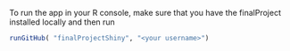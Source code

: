 
<!-- README.md is generated from README.Rmd. Please edit that file -->
To run the app in your R console, make sure that you have the finalProject installed locally and then run

``` r
runGitHub( "finalProjectShiny", "<your username>")
```
